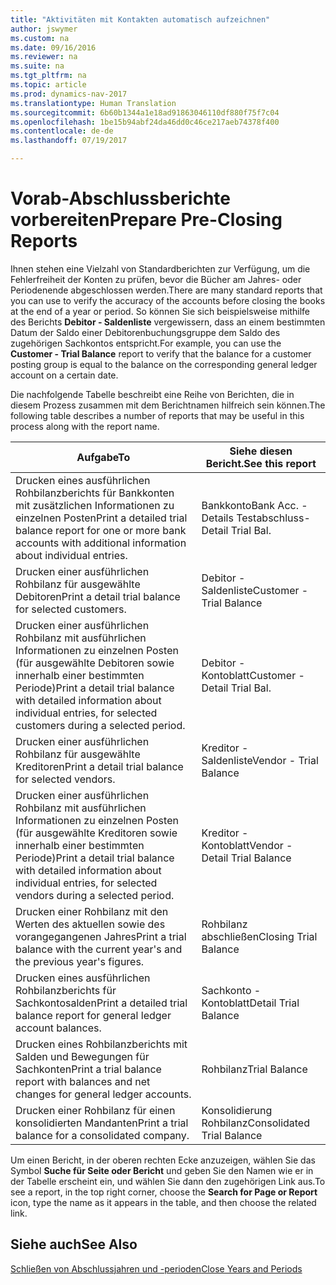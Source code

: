 ```yaml
---
title: "Aktivitäten mit Kontakten automatisch aufzeichnen"
author: jswymer
ms.custom: na
ms.date: 09/16/2016
ms.reviewer: na
ms.suite: na
ms.tgt_pltfrm: na
ms.topic: article
ms.prod: dynamics-nav-2017
ms.translationtype: Human Translation
ms.sourcegitcommit: 6b60b1344a1e18ad91863046110df880f75f7c04
ms.openlocfilehash: 1be15b94abf24da46dd0c46ce217aeb74378f400
ms.contentlocale: de-de
ms.lasthandoff: 07/19/2017

---
```

# <a name="prepare-pre-closing-reports"></a><span data-ttu-id="51c11-102">Vorab-Abschlussberichte vorbereiten</span><span class="sxs-lookup"><span data-stu-id="51c11-102">Prepare Pre-Closing Reports</span></span>
<span data-ttu-id="51c11-103">Ihnen stehen eine Vielzahl von Standardberichten zur Verfügung, um die Fehlerfreiheit der Konten zu prüfen, bevor die Bücher am Jahres- oder Periodenende abgeschlossen werden.</span><span class="sxs-lookup"><span data-stu-id="51c11-103">There are many standard reports that you can use to verify the accuracy of the accounts before closing the books at the end of a year or period.</span></span> <span data-ttu-id="51c11-104">So können Sie sich beispielsweise mithilfe des Berichts **Debitor - Saldenliste** vergewissern, dass an einem bestimmten Datum der Saldo einer Debitorenbuchungsgruppe dem Saldo des zugehörigen Sachkontos entspricht.</span><span class="sxs-lookup"><span data-stu-id="51c11-104">For example, you can use the **Customer - Trial Balance** report to verify that the balance for a customer posting group is equal to the balance on the corresponding general ledger account on a certain date.</span></span>

<span data-ttu-id="51c11-105">Die nachfolgende Tabelle beschreibt eine Reihe von Berichten, die in diesem Prozess zusammen mit dem Berichtnamen hilfreich sein können.</span><span class="sxs-lookup"><span data-stu-id="51c11-105">The following table describes a number of reports that may be useful in this process along with the report name.</span></span>

|<span data-ttu-id="51c11-106">Aufgabe</span><span class="sxs-lookup"><span data-stu-id="51c11-106">To</span></span>     |<span data-ttu-id="51c11-107">Siehe diesen Bericht.</span><span class="sxs-lookup"><span data-stu-id="51c11-107">See this report</span></span>       |
|-------|----------------------|
|<span data-ttu-id="51c11-108">Drucken eines ausführlichen Rohbilanzberichts für Bankkonten mit zusätzlichen Informationen zu einzelnen Posten</span><span class="sxs-lookup"><span data-stu-id="51c11-108">Print a detailed trial balance report for one or more bank accounts with additional information about individual entries.</span></span>|<span data-ttu-id="51c11-109">Bankkonto</span><span class="sxs-lookup"><span data-stu-id="51c11-109">Bank Acc.</span></span> <span data-ttu-id="51c11-110">- Details Testabschluss</span><span class="sxs-lookup"><span data-stu-id="51c11-110">- Detail Trial Bal.</span></span>|
|<span data-ttu-id="51c11-111">Drucken einer ausführlichen Rohbilanz für ausgewählte Debitoren</span><span class="sxs-lookup"><span data-stu-id="51c11-111">Print a detail trial balance for selected customers.</span></span>|<span data-ttu-id="51c11-112">Debitor - Saldenliste</span><span class="sxs-lookup"><span data-stu-id="51c11-112">Customer - Trial Balance</span></span>|
|<span data-ttu-id="51c11-113">Drucken einer ausführlichen Rohbilanz mit ausführlichen Informationen zu einzelnen Posten (für ausgewählte Debitoren sowie innerhalb einer bestimmten Periode)</span><span class="sxs-lookup"><span data-stu-id="51c11-113">Print a detail trial balance with detailed information about individual entries, for selected customers during a selected period.</span></span>|<span data-ttu-id="51c11-114">Debitor - Kontoblatt</span><span class="sxs-lookup"><span data-stu-id="51c11-114">Customer - Detail Trial Bal.</span></span>|
|<span data-ttu-id="51c11-115">Drucken einer ausführlichen Rohbilanz für ausgewählte Kreditoren</span><span class="sxs-lookup"><span data-stu-id="51c11-115">Print a detail trial balance for selected vendors.</span></span>|<span data-ttu-id="51c11-116">Kreditor - Saldenliste</span><span class="sxs-lookup"><span data-stu-id="51c11-116">Vendor - Trial Balance</span></span>|
|<span data-ttu-id="51c11-117">Drucken einer ausführlichen Rohbilanz mit ausführlichen Informationen zu einzelnen Posten (für ausgewählte Kreditoren sowie innerhalb einer bestimmten Periode)</span><span class="sxs-lookup"><span data-stu-id="51c11-117">Print a detail trial balance with detailed information about individual entries, for selected vendors during a selected period.</span></span>|<span data-ttu-id="51c11-118">Kreditor - Kontoblatt</span><span class="sxs-lookup"><span data-stu-id="51c11-118">Vendor - Detail Trial Balance</span></span>|
|<span data-ttu-id="51c11-119">Drucken einer Rohbilanz mit den Werten des aktuellen sowie des vorangegangenen Jahres</span><span class="sxs-lookup"><span data-stu-id="51c11-119">Print a trial balance with the current year's and the previous year's figures.</span></span>|<span data-ttu-id="51c11-120">Rohbilanz abschließen</span><span class="sxs-lookup"><span data-stu-id="51c11-120">Closing Trial Balance</span></span>|
|<span data-ttu-id="51c11-121">Drucken eines ausführlichen Rohbilanzberichts für Sachkontosalden</span><span class="sxs-lookup"><span data-stu-id="51c11-121">Print a detailed trial balance report for general ledger account balances.</span></span>|<span data-ttu-id="51c11-122">Sachkonto - Kontoblatt</span><span class="sxs-lookup"><span data-stu-id="51c11-122">Detail Trial Balance</span></span>|
|<span data-ttu-id="51c11-123">Drucken eines Rohbilanzberichts mit Salden und Bewegungen für Sachkonten</span><span class="sxs-lookup"><span data-stu-id="51c11-123">Print a trial balance report with balances and net changes for general ledger accounts.</span></span>|<span data-ttu-id="51c11-124">Rohbilanz</span><span class="sxs-lookup"><span data-stu-id="51c11-124">Trial Balance</span></span>|
|<span data-ttu-id="51c11-125">Drucken einer Rohbilanz für einen konsolidierten Mandanten</span><span class="sxs-lookup"><span data-stu-id="51c11-125">Print a trial balance for a consolidated company.</span></span>|<span data-ttu-id="51c11-126">Konsolidierung Rohbilanz</span><span class="sxs-lookup"><span data-stu-id="51c11-126">Consolidated Trial Balance</span></span>|
<span data-ttu-id="51c11-127">Um einen Bericht, in der oberen rechten Ecke anzuzeigen, wählen Sie das Symbol **Suche für Seite oder Bericht** und geben Sie den Namen wie er in der Tabelle erscheint ein, und wählen Sie dann den zugehörigen Link aus.</span><span class="sxs-lookup"><span data-stu-id="51c11-127">To see a report, in the top right corner, choose the **Search for Page or Report** icon, type the name as it appears in the table, and then choose the related link.</span></span>

## <a name="see-also"></a><span data-ttu-id="51c11-128">Siehe auch</span><span class="sxs-lookup"><span data-stu-id="51c11-128">See Also</span></span>
[<span data-ttu-id="51c11-129">Schließen von Abschlussjahren und -perioden</span><span class="sxs-lookup"><span data-stu-id="51c11-129">Close Years and Periods</span></span>](year-close-years-periods.md)

